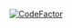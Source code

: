 [![CodeFactor](https://www.codefactor.io/repository/github/pvwnthem/tf.2x1.dev/badge)](https://www.codefactor.io/repository/github/pvwnthem/tf.2x1.dev)